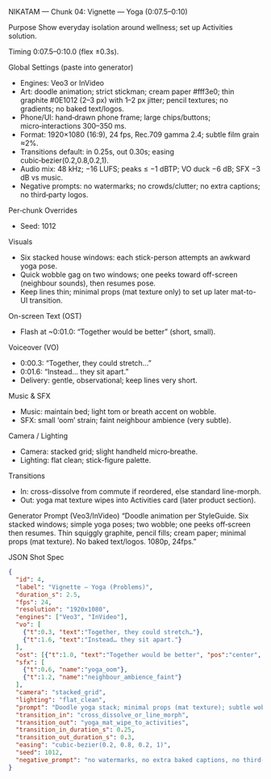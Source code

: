 NIKATAM — Chunk 04: Vignette — Yoga (0:07.5–0:10)

Purpose
Show everyday isolation around wellness; set up Activities solution.

Timing
0:07.5–0:10.0 (flex ±0.3s).

Global Settings (paste into generator)
- Engines: Veo3 or InVideo
- Art: doodle animation; strict stickman; cream paper #fff3e0; thin graphite #0E1012 (2–3 px) with 1–2 px jitter; pencil textures; no gradients; no baked text/logos.
- Phone/UI: hand‑drawn phone frame; large chips/buttons; micro‑interactions 300–350 ms.
- Format: 1920×1080 (16:9), 24 fps, Rec.709 gamma 2.4; subtle film grain ≈2%.
- Transitions default: in 0.25s, out 0.30s; easing cubic‑bezier(0.2,0.8,0.2,1).
- Audio mix: 48 kHz; −16 LUFS; peaks ≤ −1 dBTP; VO duck −6 dB; SFX −3 dB vs music.
- Negative prompts: no watermarks; no crowds/clutter; no extra captions; no third‑party logos.

Per‑chunk Overrides
- Seed: 1012

Visuals
- Six stacked house windows: each stick-person attempts an awkward yoga pose.
- Quick wobble gag on two windows; one peeks toward off-screen (neighbour sounds), then resumes pose.
- Keep lines thin; minimal props (mat texture only) to set up later mat-to-UI transition.

On-screen Text (OST)
- Flash at ~0:01.0: “Together would be better” (short, small).

Voiceover (VO)
- 0:00.3: “Together, they could stretch…”
- 0:01.6: “Instead… they sit apart.”
- Delivery: gentle, observational; keep lines very short.

Music & SFX
- Music: maintain bed; light tom or breath accent on wobble.
- SFX: small ‘oom’ strain; faint neighbour ambience (very subtle).

Camera / Lighting
- Camera: stacked grid; slight handheld micro‑breathe.
- Lighting: flat clean; stick-figure palette.

Transitions
- In: cross-dissolve from commute if reordered, else standard line-morph.
- Out: yoga mat texture wipes into Activities card (later product section).

Generator Prompt (Veo3/InVideo)
“Doodle animation per StyleGuide. Six stacked windows; simple yoga poses; two wobble; one peeks off‑screen then resumes. Thin squiggly graphite, pencil fills; cream paper; minimal props (mat texture). No baked text/logos. 1080p, 24fps.”

JSON Shot Spec
```json
{
  "id": 4,
  "label": "Vignette — Yoga (Problems)",
  "duration_s": 2.5,
  "fps": 24,
  "resolution": "1920x1080",
  "engines": ["Veo3", "InVideo"],
  "vo": [
    {"t":0.3, "text":"Together, they could stretch…"},
    {"t":1.6, "text":"Instead… they sit apart."}
  ],
  "ost": [{"t":1.0, "text":"Together would be better", "pos":"center", "style":"small_fade"}],
  "sfx": [
    {"t":0.6, "name":"yoga_oom"},
    {"t":1.2, "name":"neighbour_ambience_faint"}
  ],
  "camera": "stacked_grid",
  "lighting": "flat_clean",
  "prompt": "Doodle yoga stack; minimal props (mat texture); subtle wobble; no baked text.",
  "transition_in": "cross_dissolve_or_line_morph",
  "transition_out": "yoga_mat_wipe_to_activities",
  "transition_in_duration_s": 0.25,
  "transition_out_duration_s": 0.3,
  "easing": "cubic-bezier(0.2, 0.8, 0.2, 1)",
  "seed": 1012,
  "negative_prompt": "no watermarks, no extra baked captions, no third-party logos, minimal background"
}
```


